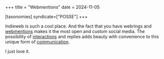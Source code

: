 +++
title = "Webmentions"
date = 2024-11-05

[taxonomies]
syndicate=["POSSE"]
+++

Indieweb is such a cool place. And the fact that you have webrings and 
[webmentions](https://webmention.rocks/test/1) makes it the most open and custom social media. The possibility of [interactions](https://webmention.rocks/update/1) and replies adds beauty with convenience to this unique form of [communication](https://webmention.rocks/update/1/part/2).

I just love it.
